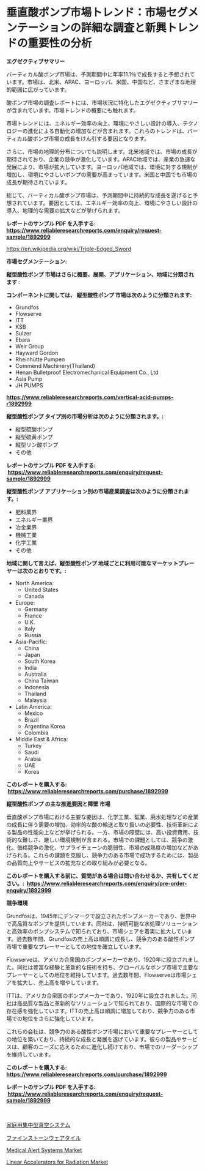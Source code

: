 <p><h1>垂直酸ポンプ市場トレンド：市場セグメンテーションの詳細な調査と新興トレンドの重要性の分析</h1></p><p><strong>エグゼクティブサマリー</strong></p>
<p><p>バーティカル酸ポンプ市場は、予測期間中に年率11.1％で成長すると予想されています。市場は、北米、APAC、ヨーロッパ、米国、中国など、さまざまな地理的範囲に広がっています。</p><p>酸ポンプ市場の調査レポートには、市場状況に特化したエグゼクティブサマリーが含まれています。市場トレンドの概要にも触れます。</p><p>市場トレンドには、エネルギー効率の向上、環境にやさしい設計の導入、テクノロジーの進化による自動化の増加などが含まれます。これらのトレンドは、バーティカル酸ポンプ市場の成長をけん引する要因となります。</p><p>さらに、市場の地理的分布についても説明します。北米地域では、市場の成長が期待されており、企業の競争が激化しています。APAC地域では、産業の急速な発展により、市場が拡大しています。ヨーロッパ地域では、環境に対する規制が増加し、環境にやさしいポンプの需要が高まっています。米国と中国でも市場の成長が期待されています。</p><p>総じて、バーティカル酸ポンプ市場は、予測期間中に持続的な成長を遂げると予想されています。要因としては、エネルギー効率の向上、環境にやさしい設計の導入、地理的な需要の拡大などが挙げられます。</p></p>
<p><strong>レポートのサンプル PDF を入手する: <a href="https://www.reliableresearchreports.com/enquiry/request-sample/1892999">https://www.reliableresearchreports.com/enquiry/request-sample/1892999</a></strong></p>
<p><a href="https://en.wikipedia.org/wiki/Triple-Edged_Sword">https://en.wikipedia.org/wiki/Triple-Edged_Sword</a></p>
<p><strong>市場セグメンテーション:</strong></p>
<p><strong> 縦型酸性ポンプ 市場はさらに概要、展開、アプリケーション、地域に分類されます :</strong></p>
<p><strong>コンポーネントに関しては、 縦型酸性ポンプ 市場は次のように分類されます: &nbsp;</strong></p>
<p><ul><li>Grundfos</li><li>Flowserve</li><li>ITT</li><li>KSB</li><li>Sulzer</li><li>Ebara</li><li>Weir Group</li><li>Hayward Gordon</li><li>Rheinhütte Pumpen</li><li>Commend Machinery(Thailand)</li><li>Henan Bulletproof Electromechanical Equipment Co., Ltd</li><li>Asia Pump</li><li>JH PUMPS</li></ul></p>
<p><strong><a href="https://www.reliableresearchreports.com/vertical-acid-pumps-r1892999">https://www.reliableresearchreports.com/vertical-acid-pumps-r1892999</a></strong></p>
<p><strong> 縦型酸性ポンプ タイプ別の市場分析は次のように分類されます。:</strong></p>
<p><ul><li>縦型硫酸ポンプ</li><li>縦型硫黄ポンプ</li><li>縦型リン酸ポンプ</li><li>その他</li></ul></p>
<p><strong>レポートのサンプル PDF を入手する: &nbsp;<a href="https://www.reliableresearchreports.com/enquiry/request-sample/1892999">https://www.reliableresearchreports.com/enquiry/request-sample/1892999</a></strong></p>
<p><strong> 縦型酸性ポンプ アプリケーション別の市場産業調査は次のように分類されます。:</strong></p>
<p><ul><li>肥料業界</li><li>エネルギー業界</li><li>冶金業界</li><li>機械工業</li><li>化学工業</li><li>その他</li></ul></p>
<p><strong>地域に関して言えば、縦型酸性ポンプ 地域ごとに利用可能なマーケットプレーヤーは次のとおりです。:</strong></p>
<p><ul>
    <li>
        North America:
        <ul>
            <li>United States</li>
            <li>Canada</li>
        </ul>
    </li>
    <li>
        Europe:
        <ul>
            <li>Germany</li>
            <li>France</li>
            <li>U.K.</li>
            <li>Italy</li>
            <li>Russia</li>
        </ul>
    </li>
    <li>
        Asia-Pacific:
        <ul>
            <li>China</li>
            <li>Japan</li>
            <li>South Korea</li>
            <li>India</li>
            <li>Australia</li>
            <li>China Taiwan</li>
            <li>Indonesia</li>
            <li>Thailand</li>
            <li>Malaysia</li>
        </ul>
    </li>
    <li>
        Latin America:
        <ul>
            <li>Mexico</li>
            <li>Brazil</li>
            <li>Argentina Korea</li>
            <li>Colombia</li>
        </ul>
    </li>
    <li>
        Middle East & Africa:
        <ul>
            <li>Turkey</li>
            <li>Saudi</li>
            <li>Arabia</li>
            <li>UAE</li>
            <li>Korea</li>
        </ul>
    </li>
    </ul></p>
<p><strong>このレポートを購入する: &nbsp;<a href="https://www.reliableresearchreports.com/purchase/1892999">https://www.reliableresearchreports.com/purchase/1892999</a></strong></p>
<p><strong>縦型酸性ポンプ の主な推進要因と障壁 市場</strong></p>
<p><p>垂直酸ポンプ市場における主要な要因は、化学工業、鉱業、廃水処理などの産業の成長に伴う需要の増加、効率的な酸の輸送と取り扱いの必要性、技術革新による製品の性能向上などが挙げられる。一方、市場の障壁には、高い投資費用、技術的な難しさ、厳しい環境規制が含まれる。市場での課題としては、競争の激化、価格競争の激化、サプライチェーンの脆弱性、市場の成熟度の増加などがあげられる。これらの課題を克服し、競争力のある市場で成功するためには、製品の品質向上やサービスの拡充などの取り組みが必要となる。</p></p>
<p><strong>このレポートを購入する前に、質問がある場合は問い合わせるか、共有してください。:&nbsp; <a href="https://www.reliableresearchreports.com/enquiry/pre-order-enquiry/1892999">https://www.reliableresearchreports.com/enquiry/pre-order-enquiry/1892999</a></strong></p>
<p><strong>競争環境</strong></p>
<p><p>Grundfosは、1945年にデンマークで設立されたポンプメーカーであり、世界中で高品質なポンプを提供しています。同社は、持続可能な水処理ソリューションと高効率のポンプシステムで知られており、市場シェアを着実に拡大しています。過去数年間、Grundfosの売上高は順調に成長し、競争力のある酸性ポンプ市場で重要なプレーヤーとしての地位を確立しています。</p><p>Flowserveは、アメリカ合衆国のポンプメーカーであり、1920年に設立されました。同社は豊富な経験と革新的な技術を持ち、グローバルなポンプ市場で主要なプレーヤーとしての地位を維持しています。過去数年間、Flowserveは市場シェアを拡大し、売上高を増やしています。</p><p>ITTは、アメリカ合衆国のポンプメーカーであり、1920年に設立されました。同社は高品質な製品と革新的なソリューションで知られており、国際的な市場での存在感を強化しています。ITTの売上高は順調に増加しており、競争力のある市場での地位をさらに強化しています。</p><p>これらの会社は、競争力のある酸性ポンプ市場において重要なプレーヤーとしての地位を築いており、持続的な成長と発展を遂げています。彼らの製品やサービスは、顧客のニーズに応えるために進化し続けており、市場でのリーダーシップを維持しています。</p></p>
<p><strong>このレポートを購入する: &nbsp; <a href="https://www.reliableresearchreports.com/purchase/1892999">https://www.reliableresearchreports.com/purchase/1892999</a></strong></p>
<p><strong>レポートのサンプル PDF を入手する: &nbsp;<a href="https://www.reliableresearchreports.com/enquiry/request-sample/1892999">https://www.reliableresearchreports.com/enquiry/request-sample/1892999</a></strong><strong></strong></p>
<p>&nbsp;</p>
<p><p><a href="https://github.com/MosesSpinka1914/Market-Research-Report-List-2/blob/main/4734863172182.md">家庭用集中型真空システム</a></p><p><a href="https://github.com/RudyBoyer2017/Market-Research-Report-List-2/blob/main/8907592172183.md">ファインストーンウェアタイル</a></p><p><a href="https://github.com/indrystar/Market-Research-Report-List-4/blob/main/medical-alert-systems-market.md">Medical Alert Systems Market</a></p><p><a href="https://github.com/AKSHATREPORTPRIME/Market-Research-Report-List-5/blob/main/linear-accelerators-for-radiation-market.md">Linear Accelerators for Radiation Market</a></p></p>
